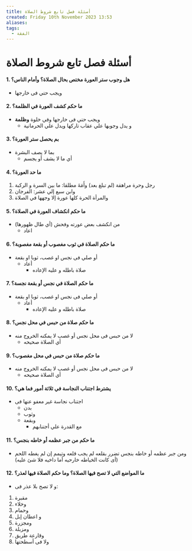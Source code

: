 ```yaml
---
title: أسئلة فصل تابع شروط الصلاة
created: Friday 10th November 2023 13:53
aliases:
tags:
  - الفقة
---
```

# أسئلة فصل تابع شروط الصلاة
#### 1. هل وجوب ستر العورة مختص بحال الصلاة؟ وأمام الناس؟
- ويجب حتي فى خارجها
#### 2. ما حكم كشف العورة في الظلمة؟
- ويجب حتي فى خارجها وفي خلوة **وظلمة**
	- و يدل وجوبها علي عقاب تاركها ويدل علي الحرمانية
#### 3. بم يحصل ستر العورة؟
- بما لا يصف البشرة
	- أي ما لا يشف أو يجسم
#### 4. ما حد العورة؟
1. رجل وحرة مراهقة (لم تبلغ بعد) وأَمَةَ مطلقا: ما بين السرة و الركبة
2. وابن سبع إلي عشر: الفرجان
3. والمرأة الحرة كلها عورة إلا وجهها في الصلاة
#### 5. ما حكم انكشاف العورة في الصلاة؟
- من انكشف بعض عورته وفحش (أي طال ظهورها)
	- اعاد
#### 6. ما حكم الصلاة في ثوب مغصوب أو بقعة مغصوبة؟
- أو صلي فى نجس او غصب، ثوبا او بقعة
	- أعاد
		- صلاة باطله و عليه الإعاده
#### 7. ما حكم الصلاة في  نجس أو بقعة نجسة؟
- أو صلي فى نجس او غصب، ثوبا او بقعة
	- أعاد
		- صلاة باطله و عليه الإعاده
#### 8. ما حكم صلاة من حبس في محل نجس؟
- لا من حبس فى محل نجس أو غصب لا يمكنه الخروج منه
	- أي الصلاة صحيحه
#### 9. ما حكم صلاة من حبس في محل مغصوب؟
- لا من حبس فى محل نجس أو غصب لا يمكنه الخروج منه
	- أي الصلاة صحيحه
#### 10. يشترط اجتناب النجاسة في ثلاثة أمور فما هي؟
- اجتناب نجاسة غير معفو عنها فى 
	- بدن
	- وثوب
	- وبقعة
		- مع القدرة علي أجتنابهم 
#### 11. ما حكم من جبر عظمه أو خاطه بنجس؟
- ومن جبر عظمه أو خاطه بنجس تضرر بقلعه لم يجب قلعه وتيمم إن لم يغطه اللحم (أى كانت الخياطه خارحيه أما داخيه فلا شئ عليه)
#### 12. ما المواضع التي لا تصح فيها الصلاة؟ وما حكم الصلاة فيها لعذر؟
- و لا تصح بلا عذر فى:
1. مقبرة
2. وخلاء
3. وحمام
4. و اعطان إبل
5. ومجزرة
6. ومزبلة
7. وقارعة طريق
8. ولا فى أسطحتها
